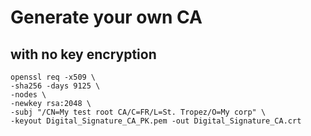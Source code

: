 # Generate your own CA 

## with no key encryption

````shell
openssl req -x509 \
-sha256 -days 9125 \
-nodes \
-newkey rsa:2048 \
-subj "/CN=My test root CA/C=FR/L=St. Tropez/O=My corp" \
-keyout Digital_Signature_CA_PK.pem -out Digital_Signature_CA.crt 
````
